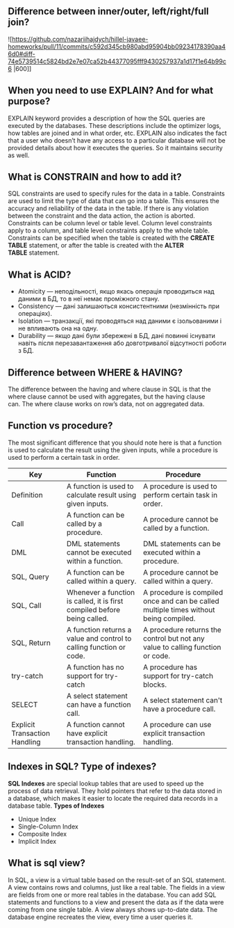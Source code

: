 ## Difference between inner/outer, left/right/full join?
![https://github.com/nazariihajdych/hillel-javaee-homeworks/pull/11/commits/c592d345cb980abd95904bb09234178390aa46d0#diff-74e5739514c5824bd2e7e07ca52b44377095fff9430257937a1d17f1e64b99c6 |600]]
## When you need to use EXPLAIN? And for what purpose?
EXPLAIN keyword provides a description of how the SQL queries are executed by the databases. These descriptions include the optimizer logs, how tables are joined and in what order, etc. EXPLAIN also indicates the fact that a user who doesn’t have any access to a particular database will not be provided details about how it executes the queries. So it maintains security as well.
## What is CONSTRAIN and how to add it?
SQL constraints are used to specify rules for the data in a table.
Constraints are used to limit the type of data that can go into a table. This ensures the accuracy and reliability of the data in the table. If there is any violation between the constraint and the data action, the action is aborted.
Constraints can be column level or table level. Column level constraints apply to a column, and table level constraints apply to the whole table.
Constraints can be specified when the table is created with the **CREATE TABLE** statement, or after the table is created with the **ALTER TABLE** statement.
## What is ACID?
- Atomicity — неподільності, якщо якась операція проводиться над даними в БД, то в неї немає проміжного стану.
- Consistency — дані залишаються консистентними (незмінність при операціях).
- Isolation — транзакції, які проводяться над даними є ізольованими і не впливають она на одну.
- Durability — якщо дані були збережені в БД, дані повинні існувати навіть після перезавантаження або довготривалої відсутності роботи з БД.
## Difference between WHERE & HAVING?
The difference between the having and where clause in SQL is that the where clause cannot be used with aggregates, but the having clause can. The where clause works on row’s data, not on aggregated data.
## Function vs procedure?
The most significant difference that you should note here is that a function is used to calculate the result using the given inputs, while a procedure is used to perform a certain task in order.

| **Key**                       | **Function**                                                             | **Procedure**                                                                         |
| ----------------------------- | ------------------------------------------------------------------------ | ------------------------------------------------------------------------------------- |
| Definition                    | A function is used to calculate result using given inputs.               | A procedure is used to perform certain task in order.                                 |
| Call                          | A function can be called by a procedure.                                 | A procedure cannot be called by a function.                                           |
| DML                           | DML statements cannot be executed within a function.                     | DML statements can be executed within a procedure.                                    |
| SQL, Query                    | A function can be called within a query.                                 | A procedure cannot be called within a query.                                          |
| SQL, Call                     | Whenever a function is called, it is first compiled before being called. | A procedure is compiled once and can be called multiple times without being compiled. |
| SQL, Return                   | A function returns a value and control to calling function or code.      | A procedure returns the control but not any value to calling function or code.        |
| try-catch                     | A function has no support for try-catch                                  | A procedure has support for try-catch blocks.                                         |
| SELECT                        | A select statement can have a function call.                             | A select statement can't have a procedure call.                                       |
| Explicit Transaction Handling | A function cannot have explicit transaction handling.                    | A procedure can use explicit transaction handling.                                    |
## Indexes in SQL? Type of indexes?
**SQL Indexes** are special lookup tables that are used to speed up the process of data retrieval. They hold pointers that refer to the data stored in a database, which makes it easier to locate the required data records in a database table.
**Types of Indexes**
- Unique Index
- Single-Column Index
- Composite Index
- Implicit Index
## What is sql view?
In SQL, a view is a virtual table based on the result-set of an SQL statement.
A view contains rows and columns, just like a real table. The fields in a view are fields from one or more real tables in the database.
You can add SQL statements and functions to a view and present the data as if the data were coming from one single table.
A view always shows up-to-date data. The database engine recreates the view, every time a user queries it.
